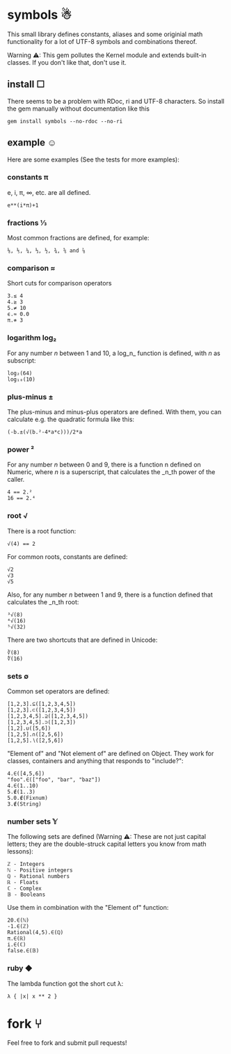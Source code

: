 # symbols ☃

This small library defines constants, aliases and some originial math functionality for a lot of UTF-8 symbols and combinations thereof.

Warning ⚠: This gem pollutes the Kernel module and extends built-in classes. If you don't like that, don't use it.

## install ☐

There seems to be a problem with RDoc, ri and UTF-8 characters. So install the gem manually without documentation like this

    gem install symbols --no-rdoc --no-ri

## example ☺

Here are some examples (See the tests for more examples):

### constants π

e, i, π, ∞, etc. are all defined.

    e**(i*π)+1

### fractions ⅓

Most common fractions are defined, for example:

    ⅛, ⅕, ¼, ⅓, ½, ¾, ⅚ and ⅞

### comparison ≈

Short cuts for comparison operators

    3.≤ 4
    4.≥ 3
    5.≠ 10
    ϵ.≈ 0.0
    π.≉ 3

### logarithm log₂

For any number _n_ between 1 and 10, a log_n_ function is defined, with _n_ as subscript:

    log₂(64)
    log₁₀(10)

### plus-minus ±

The plus-minus and minus-plus operators are defined. With them, you can calculate e.g. the quadratic formula like this:

    (-b.±(√(b.²-4*a*c)))/2*a

### power ²

For any number _n_ between 0 and 9, there is a function n defined on Numeric, where _n_ is a superscript, that calculates the _n_th power of the caller.

    4 == 2.²
    16 == 2.⁴

### root √

There is a root function:

    √(4) == 2

For common roots, constants are defined:

    √2
    √3
    √5

Also, for any number _n_ between 1 and 9, there is a function defined that calculates the _n_th root:

    ³√(8)
    ⁴√(16)
    ⁵√(32)

There are two shortcuts that are defined in Unicode:

    ∛(8)
    ∜(16)

### sets ∅

Common set operators are defined:

    [1,2,3].⊆([1,2,3,4,5])
    [1,2,3].⊂([1,2,3,4,5])
    [1,2,3,4,5].⊇([1,2,3,4,5])
    [1,2,3,4,5].⊃([1,2,3])
    [1,2].∪([5,6])
    [1,2,5].∩([2,5,6])
    [1,2,5].∖([2,5,6])

"Element of" and "Not element of" are defined on Object. They work for classes, containers and anything that responds to "include?":

    4.∈([4,5,6])
    "foo".∈(["foo", "bar", "baz"])
    4.∈(1..10)
    5.∉(1..3)
    5.0.∉(Fixnum)
    3.∉(String)

### number sets 𝕐

The following sets are defined (Warning ⚠: These are not just capital letters; they are the double-struck capital letters you know from math lessons):

    ℤ - Integers
    ℕ - Positive integers
    ℚ - Rational numbers
    ℝ - Floats
    ℂ - Complex
    𝔹 - Booleans

Use them in combination with the "Element of" function:

    20.∈(ℕ)
    -1.∈(ℤ)
    Rational(4,5).∈(ℚ)
    π.∈(ℝ)
    i.∈(ℂ)
    false.∈(𝔹)

### ruby ◆

The lambda function got the short cut λ:

    λ { |x| x ** 2 }

# fork ⑂

Feel free to fork and submit pull requests!
